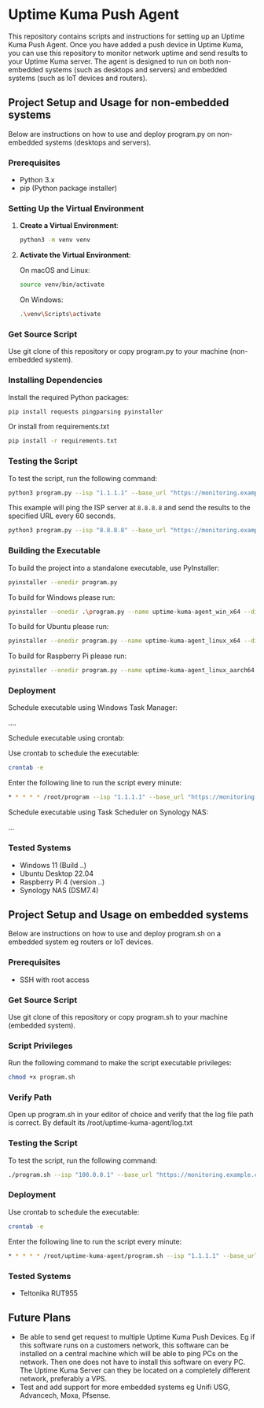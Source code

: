 # Uptime Kuma Push Agent

This repository contains scripts and instructions for setting up an Uptime Kuma Push Agent. Once you have added a push device in Uptime Kuma, you can use this repository to monitor network uptime and send results to your Uptime Kuma server. The agent is designed to run on both non-embedded systems (such as desktops and servers) and embedded systems (such as IoT devices and routers).

## Project Setup and Usage for non-embedded systems

Below are instructions on how to use and deploy program.py on non-embedded systems (desktops and servers).

### Prerequisites

- Python 3.x
- pip (Python package installer)

### Setting Up the Virtual Environment

1. **Create a Virtual Environment**:

    ```bash
    python3 -m venv venv
    ```

2. **Activate the Virtual Environment**:

    On macOS and Linux:

    ```bash
    source venv/bin/activate
    ```

    On Windows:

    ```bash
    .\venv\Scripts\activate
    ```

### Get Source Script

Use git clone of this repository or copy program.py to your machine (non-embedded system).

### Installing Dependencies

Install the required Python packages:

```bash
pip install requests pingparsing pyinstaller
```

Or install from requirements.txt

```bash
pip install -r requirements.txt
```

### Testing the Script

To test the script, run the following command:

```bash
python3 program.py --isp "1.1.1.1" --base_url "https://monitoring.example.com/api/push/XXXXXX"
```

This example will ping the ISP server at `8.8.8.8` and send the results to the specified URL every 60 seconds.

```bash
python3 program.py --isp "8.8.8.8" --base_url "https://monitoring.example.com/api/push/XXXXXX" --interval 60
```

### Building the Executable

To build the project into a standalone executable, use PyInstaller:

```bash
pyinstaller --onedir program.py
```

To build for Windows please run:

```bash
pyinstaller --onedir .\program.py --name uptime-kuma-agent_win_x64 --distpath .\release\win_x64\dist --workpath .\release\win_x64\build --specpath .\release\win_x64\
```

To build for Ubuntu please run:

```bash
pyinstaller --onedir program.py --name uptime-kuma-agent_linux_x64 --distpath release/linux_x64/dist --workpath release/linux_x64/build --specpath release/linux_x64
```

To build for Raspberry Pi please run:

```bash
pyinstaller --onedir program.py --name uptime-kuma-agent_linux_aarch64 --distpath release/linux_aarch64/dist --workpath release/linux_aarch64/build --specpath release/linux_aarch64
```

### Deployment

Schedule executable using Windows Task Manager:

....

Schedule executable using crontab:

Use crontab to schedule the executable:

```bash
crontab -e
```

Enter the following line to run the script every minute:

```bash
* * * * * /root/program --isp "1.1.1.1" --base_url "https://monitoring.example.com/api/push/XXXXXX"
```

Schedule executable using Task Scheduler on Synology NAS:

...

### Tested Systems

* Windows 11 (Build ..)
* Ubuntu Desktop 22.04
* Raspberry Pi 4 (version ..)
* Synology NAS (DSM7.4)


## Project Setup and Usage on embedded systems

Below are instructions on how to use and deploy program.sh on a embedded system eg routers or IoT devices.

### Prerequisites

- SSH with root access

### Get Source Script

Use git clone of this repository or copy program.sh to your machine (embedded system).

### Script Privileges

Run the following command to make the script executable privileges:

```bash
chmod +x program.sh
```

### Verify Path

Open up program.sh in your editor of choice and verify that the log file path is correct. By default its /root/uptime-kuma-agent/log.txt

### Testing the Script

To test the script, run the following command:

```bash
./program.sh --isp "100.0.0.1" --base_url "https://monitoring.example.com/api/push/XXXXXX"
```

### Deployment

Use crontab to schedule the executable:

```bash
crontab -e
```

Enter the following line to run the script every minute:

```bash
* * * * * /root/uptime-kuma-agent/program.sh --isp "1.1.1.1" --base_url "https://monitoring.example.com/api/push/XXXXXX"
```

### Tested Systems

* Teltonika RUT955


## Future Plans

* Be able to send get request to multiple Uptime Kuma Push Devices. Eg if this software runs on a customers network, this software can be installed on a central machine which will be able to ping PCs on the network. Then one does not have to install this software on every PC. The Uptime Kuma Server can they be located on a completely different network, preferably a VPS.
* Test and add support for more embedded systems eg Unifi USG, Advancech, Moxa, Pfsense.
